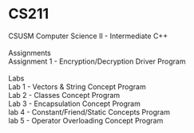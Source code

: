 # CS211
CSUSM Computer Science II - Intermediate C++ <br />
<br />
Assignments <br />
Assignment 1 - Encryption/Decryption Driver Program <br />
<br />
Labs <br />
Lab 1 - Vectors & String Concept Program <br />
Lab 2 - Classes Concept Program <br />
Lab 3 - Encapsulation Concept Program <br />
lab 4 - Constant/Friend/Static Concepts Program <br />
lab 5 - Operator Overloading Concept Program <br />
